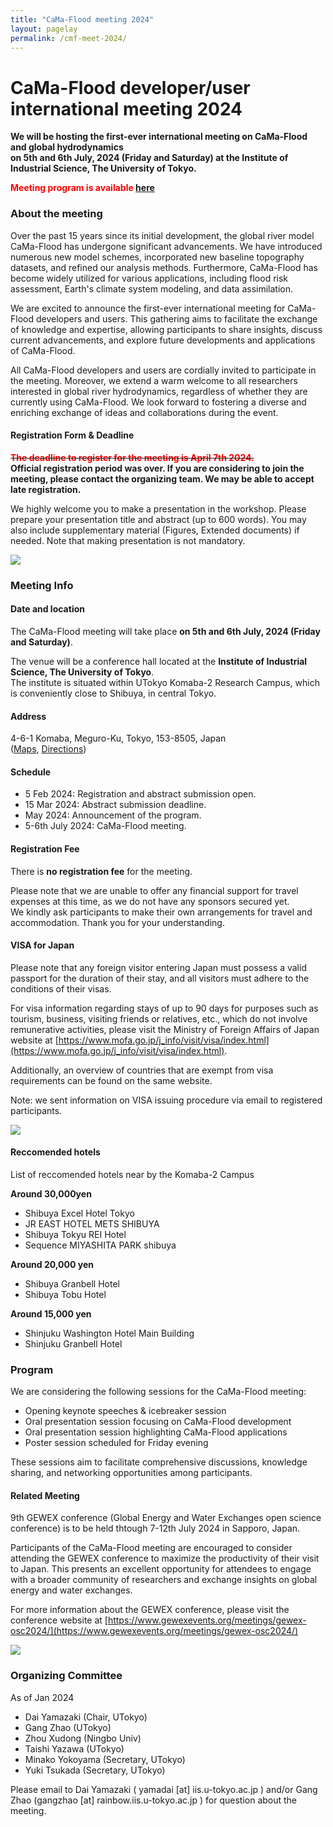 ```yaml
---
title: "CaMa-Flood meeting 2024"
layout: pagelay
permalink: /cmf-meet-2024/
---
```


# CaMa-Flood developer/user international meeting 2024


**We will be hosting the first-ever international meeting on CaMa-Flood and global hydrodynamics <br>
on 5th and 6th July, 2024 (Friday and Saturday) at the Institute of Industrial Science, The University of Tokyo.**

**<span style="color: red; ">Meeting program is available 
[here](https://hydro.iis.u-tokyo.ac.jp/~yamadai/cmf-meet-2024/CMF-meet2024_Program_0624.pdf)</span>**


### About the meeting
Over the past 15 years since its initial development, the global river model CaMa-Flood has undergone significant advancements. We have introduced numerous new model schemes, incorporated new baseline topography datasets, and refined our analysis methods. Furthermore, CaMa-Flood has become widely utilized for various applications, including flood risk assessment, Earth's climate system modeling, and data assimilation.

We are excited to announce the first-ever international meeting for CaMa-Flood developers and users. This gathering aims to facilitate the exchange of knowledge and expertise, allowing participants to share insights, discuss current advancements, and explore future developments and applications of CaMa-Flood.

All CaMa-Flood developers and users are cordially invited to participate in the meeting. Moreover, we extend a warm welcome to all researchers interested in global river hydrodynamics, regardless of whether they are currently using CaMa-Flood. We look forward to fostering a diverse and enriching exchange of ideas and collaborations during the event.

#### **Registration Form & Deadline**
**~~<span style="color: red; ">The deadline to register for the meeting is April 7th 2024.</span>~~ <br>
Official registration period was over. If you are considering to join the meeting, please contact the organizing team. We may be able to accept late registration.**

We highly welcome you to make a presentation in the workshop. Please prepare your presentation title and abstract (up to 600 words). You may also include supplementary material (Figures, Extended documents) if needed. Note that making presentation is not mandatory.

<img src="{{ site.url }}{{ site.baseurl }}/images/slider/CaMa_model.jpg" />

### Meeting Info

#### Date and location
The CaMa-Flood meeting will take place **on 5th and 6th July, 2024 (Friday and Saturday)**.

The venue will be a conference hall located at the **Institute of Industrial Science, The University of Tokyo**.<br>
The institute is situated within UTokyo Komaba-2 Research Campus, which is conveniently close to Shibuya, in central Tokyo.

#### Address
4-6-1 Komaba, Meguro-Ku, Tokyo, 153-8505, Japan<br/>
(<a href="https://goo.gl/maps/SNCw9DrqL6Rzs4XM9">Maps</a>, <a href="https://www.iis.u-tokyo.ac.jp/en/access/">Directions</a>)

#### Schedule

- 5  Feb 2024: Registration and abstract submission open.
- 15 Mar 2024: Abstract submission deadline.
- May 2024: Announcement of the program.
- 5-6th July 2024: CaMa-Flood meeting.

#### Registration Fee
There is **no registration fee** for the meeting.<br>

Please note that we are unable to offer any financial support for travel expenses at this time, as we do not have any sponsors secured yet. <br>
We kindly ask participants to make their own arrangements for travel and accommodation. Thank you for your understanding.<br>

#### VISA for Japan
Please note that any foreign visitor entering Japan must possess a valid passport for the duration of their stay, and all visitors must adhere to the conditions of their visas.

For visa information regarding stays of up to 90 days for purposes such as tourism, business, visiting friends or relatives, etc., which do not involve remunerative activities, please visit the Ministry of Foreign Affairs of Japan website at [https://www.mofa.go.jp/j_info/visit/visa/index.html](https://www.mofa.go.jp/j_info/visit/visa/index.html).

Additionally, an overview of countries that are exempt from visa requirements can be found on the same website.

Note: we sent information on VISA issuing procedure via email to registered participants.

<img src="{{ site.url }}{{ site.baseurl }}/images/picture/IIS-campus.jpg" />

#### Reccomended hotels
List of reccomended hotels near by the Komaba-2 Campus

**Around 30,000yen**
- Shibuya Excel Hotel Tokyo 
- JR EAST HOTEL METS SHIBUYA
- Shibuya Tokyu REI Hotel
- Sequence MIYASHITA PARK shibuya

**Around 20,000 yen**
- Shibuya Granbell Hotel
- Shibuya Tobu Hotel 

**Around 15,000 yen**
- Shinjuku Washington Hotel Main Building
- Shinjuku Granbell Hotel

### Program

We are considering the following sessions for the CaMa-Flood meeting:

- Opening keynote speeches & icebreaker session
- Oral presentation session focusing on CaMa-Flood development
- Oral presentation session highlighting CaMa-Flood applications
- Poster session scheduled for Friday evening

These sessions aim to facilitate comprehensive discussions, knowledge sharing, and networking opportunities among participants.

#### Related Meeting
9th GEWEX conference (Global Energy and Water Exchanges open science conference) is to be held thtough 7-12th July 2024 in Sapporo, Japan.

Participants of the CaMa-Flood meeting are encouraged to consider attending the GEWEX conference to maximize the productivity of their visit to Japan. This presents an excellent opportunity for attendees to engage with a broader community of researchers and exchange insights on global energy and water exchanges.

For more information about the GEWEX conference, please visit the conference website at
[https://www.gewexevents.org/meetings/gewex-osc2024/](https://www.gewexevents.org/meetings/gewex-osc2024/)

<img src="{{ site.url }}{{ site.baseurl }}/images/slider/CaMa_Mekong.jpg" />

### Organizing Committee
As of Jan 2024
- Dai Yamazaki (Chair, UTokyo)
- Gang Zhao    (UTokyo)
- Zhou Xudong  (Ningbo Univ)
- Taishi Yazawa (UTokyo)
- Minako Yokoyama (Secretary, UTokyo)
- Yuki Tsukada (Secretary, UTokyo)

Please email to Dai Yamazaki ( yamadai [at] iis.u-tokyo.ac.jp ) and/or Gang Zhao (gangzhao [at] rainbow.iis.u-tokyo.ac.jp ) for question about the meeting.

<p> &nbsp; </p>
